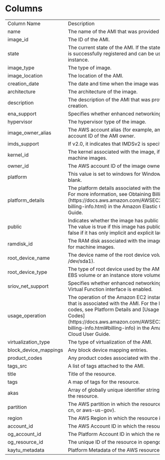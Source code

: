 # Columns  

<table>
	<tr><td>Column Name</td><td>Description</td></tr>
	<tr><td>name</td><td>The name of the AMI that was provided during image creation.</td></tr>
	<tr><td>image_id</td><td>The ID of the AMI.</td></tr>
	<tr><td>state</td><td>The current state of the AMI. If the state is available, the image is successfully registered and can be used to launch an instance.</td></tr>
	<tr><td>image_type</td><td>The type of image.</td></tr>
	<tr><td>image_location</td><td>The location of the AMI.</td></tr>
	<tr><td>creation_date</td><td>The date and time when the image was created.</td></tr>
	<tr><td>architecture</td><td>The architecture of the image.</td></tr>
	<tr><td>description</td><td>The description of the AMI that was provided during image creation.</td></tr>
	<tr><td>ena_support</td><td>Specifies whether enhanced networking with ENA is enabled.</td></tr>
	<tr><td>hypervisor</td><td>The hypervisor type of the image.</td></tr>
	<tr><td>image_owner_alias</td><td>The AWS account alias (for example, amazon, self) or the AWS account ID of the AMI owner.</td></tr>
	<tr><td>imds_support</td><td>If v2.0, it indicates that IMDSv2 is specified in the AMI.</td></tr>
	<tr><td>kernel_id</td><td>The kernel associated with the image, if any. Only applicable for machine images.</td></tr>
	<tr><td>owner_id</td><td>The AWS account ID of the image owner.</td></tr>
	<tr><td>platform</td><td>This value is set to windows for Windows AMIs; otherwise, it is blank.</td></tr>
	<tr><td>platform_details</td><td>The platform details associated with the billing code of the AMI. For more information, see Obtaining Billing Information (https://docs.aws.amazon.com/AWSEC2/latest/UserGuide/ami-billing-info.html) in the Amazon Elastic Compute Cloud User Guide.</td></tr>
	<tr><td>public</td><td>Indicates whether the image has public launch permissions. The value is true if this image has public launch permissions or false if it has only implicit and explicit launch permissions.</td></tr>
	<tr><td>ramdisk_id</td><td>The RAM disk associated with the image, if any. Only applicable for machine images.</td></tr>
	<tr><td>root_device_name</td><td>The device name of the root device volume (for example, /dev/sda1).</td></tr>
	<tr><td>root_device_type</td><td>The type of root device used by the AMI. The AMI can use an EBS volume or an instance store volume.</td></tr>
	<tr><td>sriov_net_support</td><td>Specifies whether enhanced networking with the Intel 82599 Virtual Function interface is enabled.</td></tr>
	<tr><td>usage_operation</td><td>The operation of the Amazon EC2 instance and the billing code that is associated with the AMI. For the list of UsageOperation codes, see Platform Details and [Usage Operation Billing Codes](https://docs.aws.amazon.com/AWSEC2/latest/UserGuide/ami-billing-info.html#billing-info) in the Amazon Elastic Compute Cloud User Guide.</td></tr>
	<tr><td>virtualization_type</td><td>The type of virtualization of the AMI.</td></tr>
	<tr><td>block_device_mappings</td><td>Any block device mapping entries.</td></tr>
	<tr><td>product_codes</td><td>Any product codes associated with the AMI.</td></tr>
	<tr><td>tags_src</td><td>A list of tags attached to the AMI.</td></tr>
	<tr><td>title</td><td>Title of the resource.</td></tr>
	<tr><td>tags</td><td>A map of tags for the resource.</td></tr>
	<tr><td>akas</td><td>Array of globally unique identifier strings (also known as) for the resource.</td></tr>
	<tr><td>partition</td><td>The AWS partition in which the resource is located (aws, aws-cn, or aws-us-gov).</td></tr>
	<tr><td>region</td><td>The AWS Region in which the resource is located.</td></tr>
	<tr><td>account_id</td><td>The AWS Account ID in which the resource is located.</td></tr>
	<tr><td>og_account_id</td><td>The Platform Account ID in which the resource is located.</td></tr>
	<tr><td>og_resource_id</td><td>The unique ID of the resource in opengovernance.</td></tr>
	<tr><td>kaytu_metadata</td><td>Platform Metadata of the AWS resource.</td></tr>
</table>